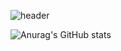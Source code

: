 
![header](https://capsule-render.vercel.app/api?type=Waving&color=0:FFD6ED,50:FFA2D6,100:FF82C8&text=Welcome%20to%20Suhyeon%20Github&animation=fadeIn&fontAlign=30&fontSize=30&fontColor=FF82C8&height=100&textY=150)

![Anurag's GitHub stats](https://github-readme-stats.vercel.app/api?username=anuraghazra&show_icons=true&theme=radical)












